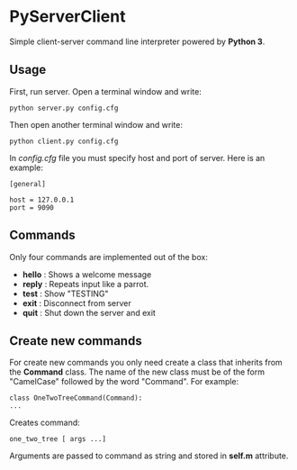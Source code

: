 # PyServerClient

Simple client-server command line interpreter powered by __Python 3__.

## Usage

First, run server. Open a terminal window and write:

```
python server.py config.cfg
```

Then open another terminal window and write:

```
python client.py config.cfg
```

In _config.cfg_ file you must specify host and port of server. Here is an example:

```
[general]

host = 127.0.0.1
port = 9090

```

## Commands

Only four commands are implemented out of the box:

- **hello** : Shows a welcome message
- **reply** : Repeats input like a parrot.
- **test** : Show "TESTING"
- **exit** : Disconnect from server
- **quit** : Shut down the server and exit


## Create new commands

For create new commands you only need create a class that inherits from the **Command** class. The name of the new class must be of the form "CamelCase" followed by the word "Command". For example:

```
class OneTwoTreeCommand(Command):
...

```
Creates command:

```
one_two_tree [ args ...]
```
Arguments are passed to command as string and stored in **self.m** attribute.
